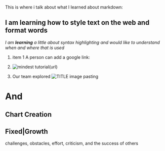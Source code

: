 This is where i talk about what I learned about markdown:
## I am learning how to style text on the web and format words

*I am **learning** a little about syntax highlighting and would like to understand when and where that is used*

1. item 1 A person can add a google link: 


1. ![mindest tutorial](/https://images.app.goo.gl/KL1McH3K3H8MyxtJ7)(url)
  
1. Our team explored
  ![TITLE](URL) image pasting
  
  # And #
  ## Chart Creation 
  
  Fixed|Growth
  ----
  challenges,
  obstacles, 
  effort,
  criticism, and the
  success of others
  
  

